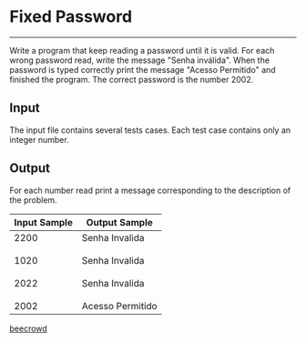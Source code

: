 # Fixed Password

---

Write a program that keep reading a password until it is valid. For each wrong password read, write the message "Senha inválida". When the password is typed correctly print the message "Acesso Permitido" and finished the program. The correct password is the number 2002.

## Input

The input file contains several tests cases. Each test case contains only an integer number.

## Output

For each number read print a message corresponding to the description of the problem.

| Input Sample                             | Output Sample                                                                      |
| ---------------------------------------- | ---------------------------------------------------------------------------------- |
| 2200<br><br>1020<br><br>2022<br><br>2002 | Senha Invalida<br><br>Senha Invalida<br><br>Senha Invalida<br><br>Acesso Permitido |

[beecrowd](https://www.beecrowd.com.br/judge/en/problems/view/1114)

